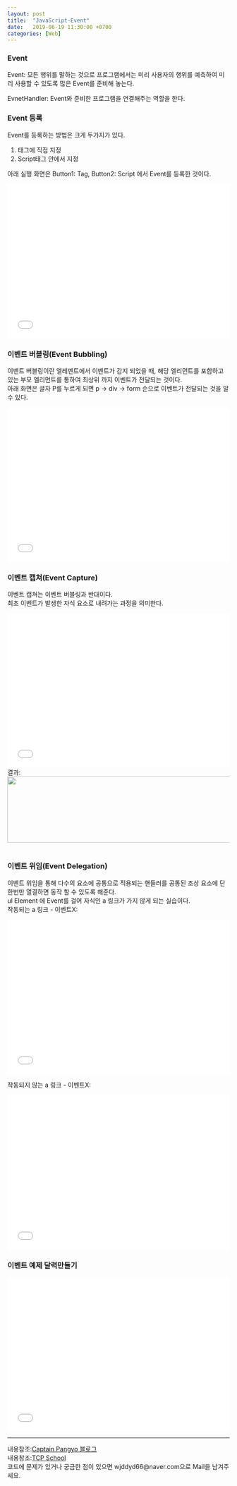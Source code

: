 ```yaml
---
layout: post
title:  "JavaScript-Event"
date:   2019-06-19 11:30:00 +0700
categories: [Web]
---
```


###  Event

Event: 모든 행위를 말하는 것으로 프로그램에서는 미리 사용자의 행위를 예측하여 미리 사용할 수 있도록 많은 Event를 준비해 놓는다.  

EvnetHandler: Event와 준비한 프로그램을 연결해주는 역할을 한다.  

 

###  Event 등록
Event를 등록하는 방법은 크게 두가지가 있다.  
1. 태그에 직접 지정
2. Script태그 안에서 지정  

아래 실행 화면은 Button1: Tag, Button2: Script 에서 Event를 등록한 것이다.  

<iframe width="100%" height="350" src="//jsfiddle.net/wjddyd66/t3h156m8/8/embedded/html,js,result/dark/" allowfullscreen="allowfullscreen" frameborder="0"></iframe>
<br>

###  이벤트 버블링(Event Bubbling)
이벤트 버블링이란 엘레멘트에서 이벤트가 감지 되었을 때, 해당 엘리먼트를 포함하고 있는 부모 엘리먼트를 통하여 최상위 까지 이벤트가 전달되는 것이다.  
아래 화면은 글자 P를 누르게 되면 p -> div -> form 순으로 이벤트가 전달되는 것을 알 수 있다.  
<iframe width="100%" height="350" src="//jsfiddle.net/wjddyd66/t3h156m8/10/embedded/html,result/dark/" allowfullscreen="allowfullscreen" frameborder="0"></iframe>
<br>

###  이벤트 캡쳐(Event Capture)
이벤트 캡쳐는 이벤트 버블링과 반대이다.  
최초 이벤트가 발생한 자식 요소로 내려가는 과정을 의미한다.  
<iframe width="100%" height="350" src="//jsfiddle.net/wjddyd66/t3h156m8/30/embedded/html,js/dark/" allowfullscreen="allowfullscreen" frameborder="0"></iframe>
<br>
결과:  
<div><img src="https://raw.githubusercontent.com/wjddyd66/wjddyd66.github.io/master/static/img/JavaScript/Js32.JPG" height="150" width="600" /></div><br>

###  이벤트 위임(Event Delegation)
이벤트 위임을 통해 다수의 요소에 공통으로 적용되는 핸들러를 공통된 조상 요소에 단 한번만 열결하면 동작 할 수 있도록 해준다.  
ul Element 에 Event를 걸어 자식인 a 링크가 가지 않게 되는 실습이다.  
작동되는 a 링크 - 이벤트X:  
<iframe width="100%" height="350" src="//jsfiddle.net/wjddyd66/t3h156m8/39/embedded/html,result/dark/" allowfullscreen="allowfullscreen" frameborder="0"></iframe>
<br>

작동되지 않는 a 링크 - 이벤트X:  
<iframe width="100%" height="350" src="//jsfiddle.net/wjddyd66/t3h156m8/50/embedded/html,js,result/dark/" allowfullscreen="allowfullscreen" frameborder="0"></iframe>
<br>

###  이벤트 예제 달력만들기
<iframe width="100%" height="350" src="//jsfiddle.net/wjddyd66/n8tw9j2p/embedded/html,result/dark/" allowfullscreen="allowfullscreen" frameborder="0"></iframe>
<br>

<hr>
내용참조:<a href="https://joshua1988.github.io/web-development/javascript/event-propagation-delegation/#%EC%9D%B4%EB%B2%A4%ED%8A%B8-%EC%9C%84%EC%9E%84---event-delegation">Captain Pangyo 블로그</a><br>
내용참조:<a href="http://tcpschool.com/jquery/jq_event_delegation">TCP School</a><br>
코드에 문제가 있거나 궁금한 점이 있으면 wjddyd66@naver.com으로  Mail을 남겨주세요.